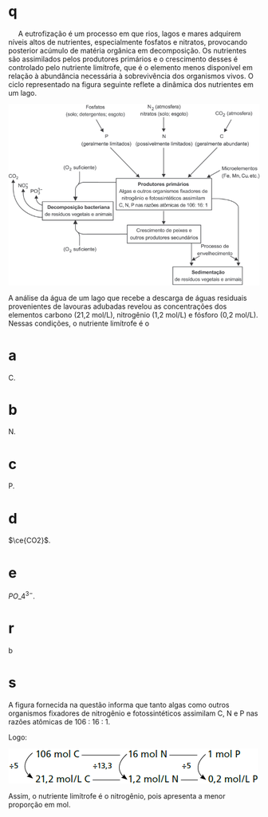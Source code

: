 # q
     A eutrofização é um processo em que rios, lagos e mares adquirem níveis altos de nutrientes, especialmente fosfatos e nitratos, provocando posterior acúmulo de matéria orgânica em decomposição. Os nutrientes são assimilados pelos produtores primários e o crescimento desses é controlado pelo nutriente limítrofe, que é o elemento menos disponível em relação à abundância necessária à sobrevivência dos organismos vivos. O ciclo representado na figura seguinte reflete a dinâmica dos nutrientes em um lago.

![](15dcf283-9c0f-8528-215e-e0d1de11c64e.png)

A análise da água de um lago que recebe a descarga de águas residuais provenientes de lavouras adubadas revelou as concentrações dos elementos carbono (21,2 mol/L), nitrogênio (1,2 mol/L) e fósforo (0,2 mol/L). Nessas condições, o nutriente limítrofe é o

# a
C.

# b
N.

# c
P.

# d
$\ce{CO2}$.

# e
$PO\_4^{3-}$.

# r
b

# s
A figura fornecida na questão informa que tanto algas como outros organismos fixadores de nitrogênio e fotossintéticos assimilam C, N e P nas razões atômicas de 106 : 16 : 1.

Logo:

![](84577b25-f41f-bc9f-b940-a1c5877242a9.png)

Assim, o nutriente limítrofe é o nitrogênio, pois apresenta a menor proporção em mol.

